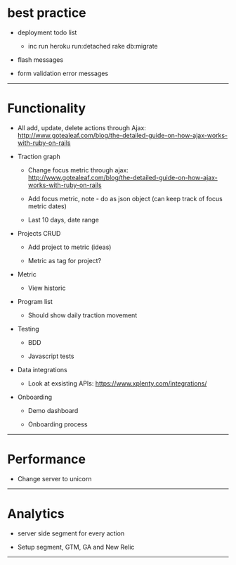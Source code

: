 # best practice

* deployment todo list

    - inc run heroku run:detached rake db:migrate

* flash messages

* form validation error messages

***

# Functionality

* All add, update, delete actions through Ajax: http://www.gotealeaf.com/blog/the-detailed-guide-on-how-ajax-works-with-ruby-on-rails

* Traction graph

    - Change focus metric through ajax: http://www.gotealeaf.com/blog/the-detailed-guide-on-how-ajax-works-with-ruby-on-rails

    - Add focus metric, note - do as json object (can keep track of focus metric dates)

    - Last 10 days, date range

* Projects CRUD

    - Add project to metric (ideas)

    - Metric as tag for project?

* Metric

    - View historic

* Program list

    - Should show daily traction movement

* Testing

    - BDD

    - Javascript tests

* Data integrations

    - Look at exsisting APIs: https://www.xplenty.com/integrations/

* Onboarding

    - Demo dashboard

    - Onboarding process

***

# Performance

* Change server to unicorn

***

# Analytics

* server side segment for every action

* Setup segment, GTM, GA and New Relic

***
